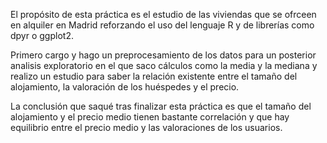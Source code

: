 El propósito de esta práctica es el estudio de las viviendas que se ofrceen en alquiler en Madrid reforzando el uso del lenguaje R y de librerías como dpyr o ggplot2.

Primero cargo y hago un preprocesamiento de los datos para un posterior analisis exploratorio en el que saco cálculos como la media y la mediana y realizo un estudio para saber la relación existente entre el tamaño del alojamiento, la valoración de los huéspedes y el precio.

La conclusión que saqué tras finalizar esta práctica es que el tamaño del alojamiento y el precio medio tienen bastante correlación y que hay equilibrio entre el precio medio y las valoraciones de los usuarios.
